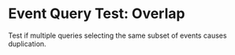 # Event Query Test: Overlap

Test if multiple queries selecting the same subset of events causes duplication.
